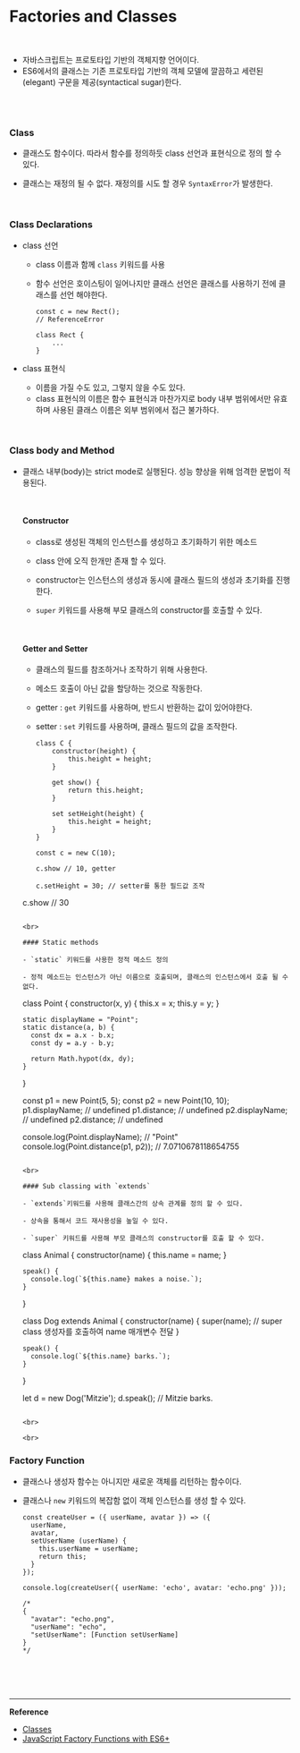 #  Factories and Classes

<br>

- 자바스크립트는 프로토타입 기반의 객체지향 언어이다.
- ES6에서의 클래스는 기존 프로토타입 기반의 객체 모델에 깔끔하고 세련된(elegant) 구문을 제공(syntactical sugar)한다.

<br>

<br>

### Class

- 클래스도 함수이다. 따라서 함수를 정의하듯 class 선언과 표현식으로 정의 할 수 있다.

- 클래스는 재정의 될 수 없다. 재정의를 시도 할 경우 `SyntaxError`가 발생한다.

<br>

### Class Declarations

- class 선언

  - class 이름과 함께 `class` 키워드를 사용

  - 함수 선언은 호이스팅이 일어나지만 클래스 선언은 클래스를 사용하기 전에 클래스를 선언 해야한다.

    ```
    const c = new Rect(); 
    // ReferenceError
    
    class Rect {
    	...
    }
    ```

- class 표현식

  - 이름을 가질 수도 있고, 그렇지 않을 수도 있다.
  - class 표현식의 이름은 함수 표현식과 마찬가지로 body 내부 범위에서만 유효하며 사용된 클래스 이름은 외부 범위에서 접근 불가하다.

<br>

### Class body and Method

- 클래스 내부(body)는 strict mode로 실행된다. 성능 향상을 위해 엄격한 문법이 적용된다.

  <br>

  #### Constructor

  - class로 생성된 객체의 인스턴스를 생성하고 초기화하기 위한 메소드

  - class 안에 오직 한개만 존재 할 수 있다.

  - constructor는 인스턴스의 생성과 동시에 클래스 필드의 생성과 초기화를 진행한다.

  - `super` 키워드를 사용해 부모 클래스의 constructor를 호출할 수 있다.

    <br>

  #### Getter and Setter

  - 클래스의 필드를 참조하거나 조작하기 위해 사용한다.

  - 메소드 호출이 아닌 값을 할당하는 것으로 작동한다.

  - getter : `get` 키워드를 사용하며, 반드시 반환하는 값이 있어야한다.

  - setter : `set` 키워드를 사용하며, 클래스 필드의 값을 조작한다.
  
    ```
    class C {
    	constructor(height) {
    		this.height = height;
    	}
    	
    	get show() {
    		return this.height;
    	}
    	
    	set setHeight(height) {
    		this.height = height;
    	}
    }
    
    const c = new C(10);
    
    c.show // 10, getter
    
    c.setHeight = 30; // setter를 통한 필드값 조작
  c.show // 30
    ```

    <br>

  #### Static methods

  - `static` 키워드를 사용한 정적 메소드 정의

  - 정적 메소드는 인스턴스가 아닌 이름으로 호출되며, 클래스의 인스턴스에서 호출 될 수 없다.
  
    ```
    class Point {
      constructor(x, y) {
        this.x = x;
        this.y = y;
      }
    
      static displayName = "Point";
      static distance(a, b) {
        const dx = a.x - b.x;
        const dy = a.y - b.y;
    
        return Math.hypot(dx, dy);
      }
    }
    
    const p1 = new Point(5, 5);
    const p2 = new Point(10, 10);
    p1.displayName; // undefined
    p1.distance;    // undefined
    p2.displayName; // undefined
    p2.distance;    // undefined
    
    console.log(Point.displayName);      // "Point"
  console.log(Point.distance(p1, p2)); // 7.0710678118654755
    ```

    <br>

  #### Sub classing with `extends`

  - `extends`키워드를 사용해 클래스간의 상속 관계를 정의 할 수 있다.

  - 상속을 통해서 코드 재사용성을 높일 수 있다.

  - `super` 키워드를 사용해 부모 클래스의 constructor를 호출 할 수 있다.
  
    ```
    class Animal {
      constructor(name) {
        this.name = name;
      }
    
      speak() {
        console.log(`${this.name} makes a noise.`);
      }
    }
    
    class Dog extends Animal {
      constructor(name) {
        super(name); // super class 생성자를 호출하여 name 매개변수 전달
      }
    
      speak() {
        console.log(`${this.name} barks.`);
      }
    }
    
    let d = new Dog('Mitzie');
  d.speak(); // Mitzie barks.
    ```

    <br>
  
    <br>

### Factory Function

- 클래스나 생성자 함수는 아니지만 새로운 객체를 리턴하는 함수이다. 

- 클래스나 `new` 키워드의 복잡함 없이 객체 인스턴스를 생성 할 수 있다.

  ```
  const createUser = ({ userName, avatar }) => ({  
    userName,  
    avatar,  
    setUserName (userName) {  
      this.userName = userName;  
      return this;  
    }  
  });
  
  console.log(createUser({ userName: 'echo', avatar: 'echo.png' }));
  
  /*  
  {  
    "avatar": "echo.png",  
    "userName": "echo",  
    "setUserName": [Function setUserName]  
  }  
  */
  ```

<br>

<br>

<br>


------

**Reference**

- [Classes](https://developer.mozilla.org/en-US/docs/Web/JavaScript/Reference/Classes#defining_classes)
- [JavaScript Factory Functions with ES6+](https://medium.com/javascript-scene/javascript-factory-functions-with-es6-4d224591a8b1)
